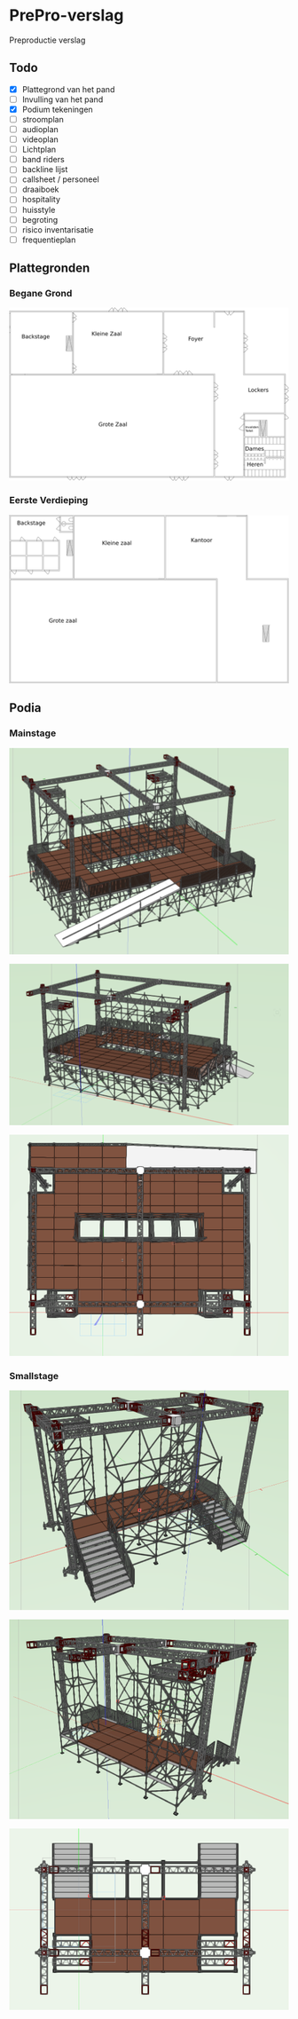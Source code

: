 # PrePro-verslag
Preproductie verslag

## Todo
- [x] Plattegrond van het pand
- [ ] Invulling van het pand
- [X] Podium tekeningen
- [ ] stroomplan
- [ ] audioplan
- [ ] videoplan
- [ ] Lichtplan
- [ ] band riders
- [ ] backline lijst
- [ ] callsheet / personeel
- [ ] draaiboek
- [ ] hospitality
- [ ] huisstyle
- [ ] begroting
- [ ] risico inventarisatie
- [ ] frequentieplan

## Plattegronden

### Begane Grond

![Begane grond](/Plattegronden/PNGs/Plattegrond_Beganegrond_namen.png)

### Eerste Verdieping

![Eerste verdieping](/Plattegronden/PNGs/Plattegrond_EersteVerdieping_Namen.png)

## Podia

### Mainstage

![Mainstage Back](/Podium%20Tekeningen/Screencaps/Mainstage_Back.png)

![Mainstage Side](/Podium%20Tekeningen/Screencaps/Mainstage_Side.png)

![Mainstage Top](/Podium%20Tekeningen/Screencaps/Mainstage_Topview.png)

### Smallstage

![Smallstage Back](/Podium%20Tekeningen/Screencaps/SmallStage_Back.png)

![Smallstage Side](/Podium%20Tekeningen/Screencaps/SmallStage_side.png)

![Smallstage Top](/Podium%20Tekeningen/Screencaps/SmallStage_Top.png)
